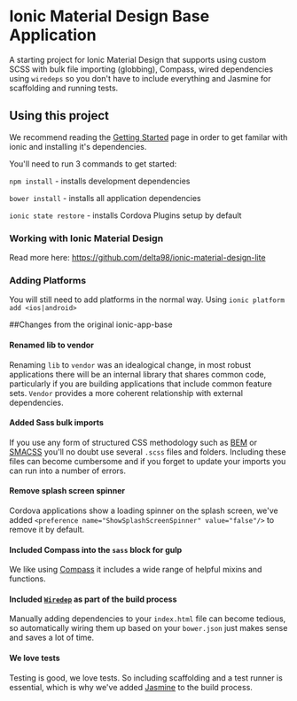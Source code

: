 Ionic Material Design Base Application
=====================

A starting project for Ionic Material Design that supports using custom SCSS with bulk file importing (globbing), Compass, wired dependencies using `wiredeps` so you don't have to include everything and Jasmine for scaffolding and running tests.

## Using this project

We recommend reading the [Getting Started](http://ionicframework.com/getting-started) page in order to get familar with ionic and installing it's dependencies.

You'll need to run 3 commands to get started:

`npm install` - installs development dependencies 

`bower install` - installs all application dependencies

`ionic state restore` - installs Cordova Plugins setup by default

### Working with Ionic Material Design 
Read more here: https://github.com/delta98/ionic-material-design-lite

### Adding Platforms
You will still need to add platforms in the normal way. Using `ionic platform add <ios|android>`

##Changes from the original ionic-app-base
#### Renamed lib to vendor
Renaming `lib` to `vendor` was an idealogical change, in most robust applications there will be an internal library that shares common code, particularly if you are building applications that include common feature sets. `Vendor` provides a more coherent relationship with external dependencies. 

#### Added Sass bulk imports
If you use any form of structured CSS methodology such as [BEM](https://en.bem.info/) or [SMACSS](https://smacss.com) you'll no doubt use several `.scss` files and folders. Including these files can become cumbersome and if you forget to update your imports you can run into a number of errors. 

#### Remove splash screen spinner
Cordova applications show a loading spinner on the splash screen, we've added `<preference name="ShowSplashScreenSpinner" value="false"/>` to remove it by default.

#### Included Compass into the `sass` block for gulp
We like using [Compass](http://compass-style.org) it includes a wide range of helpful mixins and functions. 

#### Included [`Wiredep`](https://github.com/taptapship/wiredep) as part of the build process
Manually adding dependencies to your `index.html` file can become tedious, so automatically wiring them up based on your `bower.json` just makes sense and saves a lot of time.

#### We love tests
Testing is good, we love tests. So including scaffolding and a test runner is essential, which is why we've added [Jasmine](http://jasmine.github.io/) to the build process.
